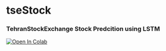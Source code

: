 # tseStock
### TehranStockExchange Stock Predcition using LSTM
[![Open In Colab](https://colab.research.google.com/assets/colab-badge.svg)](https://colab.research.google.com/drive/1aPIrvRTNdWsGQWX4ZhrQopnREjKRyStI?usp=sharing)
